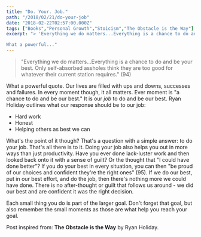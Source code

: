 ```yaml
---
title: "Do. Your. Job."
path: "/2018/02/21/do-your-job"
date: "2018-02-22T02:57:00.000Z"
tags: ["Books","Personal Growth","Stoicism","The Obstacle is the Way"]
excerpt: "> 'Everything we do matters...Everything is a chance to do and be your best. Only self-absorbed assholes think they are too good for whatever their current station requires.' (94)

What a powerful..."
---
```


> "Everything we do matters...Everything is a chance to do and be your best. Only self-absorbed assholes think they are too good for whatever their current station requires." (94)

What a powerful quote. Our lives are filled with ups and downs, successes and failures. In every moment though, it all matters. Ever moment is "a chance to do and be our best." It is our *job* to do and be our best. Ryan Holiday outlines what our response should be to our job:

- Hard work
- Honest
- Helping others as best we can

What's the point of it though? That's a question with a simple answer: to do your job. That's all there is to it. Doing your job also helps you out in more ways than just productivity. Have you ever done lack-luster work and then looked back onto it with a sense of guilt? Or the thought that "I could have done better"? If you do your best in every situation, you can then "be proud of our choices and confident they're the right ones" (95). If we do our best, put in our best effort, and do the job, then there's nothing more we could have done. There is no after-thought or guilt that follows us around - we did our best and are confident it was the right decision.

Each small thing you do is part of the larger goal. Don't forget that goal, but also remember the small moments as those are what help you reach your goal.


Post inspired from: **The Obstacle is the Way** by Ryan Holiday.
